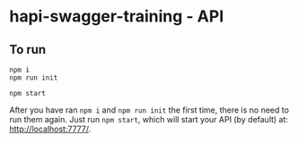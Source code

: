 # hapi-swagger-training - API

## To run

```
npm i
npm run init

npm start
```

After you have ran `npm i` and `npm run init` the first time, there is no need to run them again.  Just run `npm start`, which will start your API (by default) at: [http://localhost:7777/](http://localhost:7777/).
